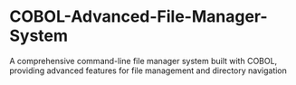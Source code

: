 # COBOL-Advanced-File-Manager-System
A comprehensive command-line file manager system built with COBOL, providing advanced features for file management and directory navigation
